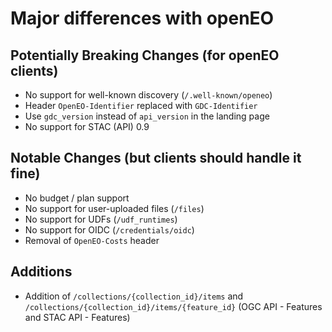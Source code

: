 # Major differences with openEO

## Potentially Breaking Changes (for openEO clients)

- No support for well-known discovery (`/.well-known/openeo`)
- Header `OpenEO-Identifier` replaced with `GDC-Identifier`
- Use `gdc_version` instead of `api_version` in the landing page
- No support for STAC (API) 0.9

## Notable Changes (but clients should handle it fine)
- No budget / plan support
- No support for user-uploaded files (`/files`)
- No support for UDFs (`/udf_runtimes`)
- No support for OIDC (`/credentials/oidc`)
- Removal of `OpenEO-Costs` header

## Additions
- Addition of `/collections/{collection_id}/items` and `/collections/{collection_id}/items/{feature_id}` (OGC API - Features and STAC API - Features)